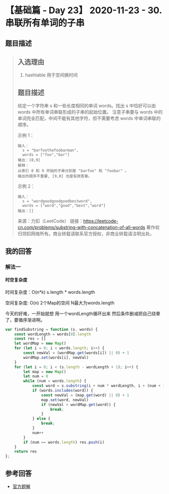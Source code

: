 # 【基础篇 - Day 23】 2020-11-23 - 30. 串联所有单词的子串

## 题目描述

> ## 入选理由
>
> 1. hashtable 用于空间换时间
>
> ## 题目描述
>
> 给定一个字符串 s 和一些长度相同的单词 words。找出 s 中恰好可以由 words 中所有单词串联形成的子串的起始位置。
> 注意子串要与 words 中的单词完全匹配，中间不能有其他字符，但不需要考虑 words 中单词串联的顺序。
>
> 示例 1：
>
> ```
> 输入：
>   s = "barfoothefoobarman",
>   words = ["foo","bar"]
> 输出：[0,9]
> 解释：
> 从索引 0 和 9 开始的子串分别是 "barfoo" 和 "foobar" 。
> 输出的顺序不重要, [9,0] 也是有效答案。
> ```
>
> 示例 2：
>
> ```
> 输入：
>   s = "wordgoodgoodgoodbestword",
>   words = ["word","good","best","word"]
> 输出：[]
> ```
>
> 来源：力扣（LeetCode）
> 链接：https://leetcode-cn.com/problems/substring-with-concatenation-of-all-words
> 著作权归领扣网络所有。商业转载请联系官方授权，非商业转载请注明出处。

## 我的回答

### 解法一

#### 时空复杂度

时间复杂度：O(n*k) s.length  * words.length

空间复杂度:   O(n) 2个Map的空间 N最大为words.length

今天的好难，一开始就想 用一个wordLength循环出来 然后条件删减把自己绕晕了，要循序渐进啊。

```js
var findSubstring = function (s, words) {
    const wordLength = words[0].length
    const res = []
    let wordMap = new Map()
    for (let i = 0; i < words.length; i++) {
        const newVal = (wordMap.get(words[i]) || 0) + 1
        wordMap.set(words[i], newVal)
    }
    for (let i = 0; i < (s.length - wordLength + 1); i++) {
        let map = new Map()
        let num = 0
        while (num < words.length) {
            const word = s.substring(i + num * wordLength, i + (num + 1) * wordLength);
            if (words.includes(word)) {
                const newVal = (map.get(word) || 0) + 1
                map.set(word, newVal)
                if (newVal > wordMap.get(word)) {
                    break;
                }
            } else {
                break;
            }
            num++
        }
        if (num == words.length) res.push(i)
    }
    return res
};
```



## 参考回答

- [官方题解](https://github.com/leetcode-pp/91alg-2/blob/master/solution/basic/d23.substring-with-concatenation-of-all-words.md)
